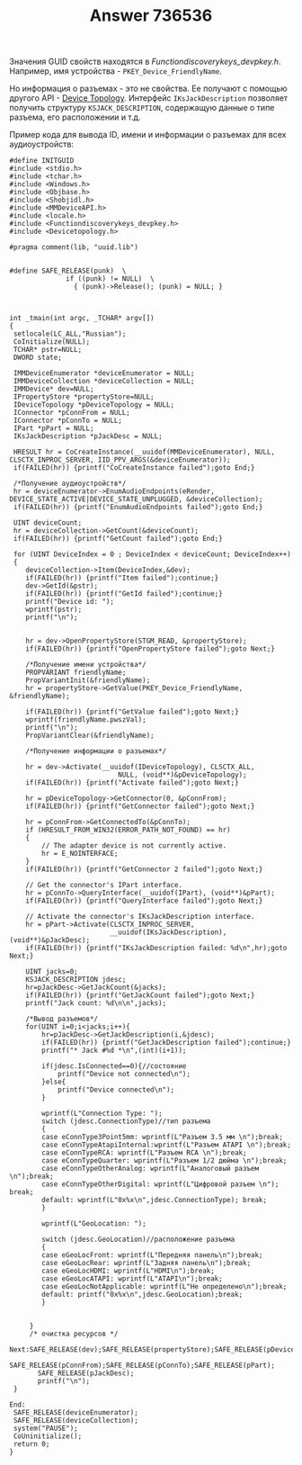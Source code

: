 ﻿---
title: "Answer 736536"
se.owner.user_id: 240512
se.owner.display_name: "MSDN.WhiteKnight"
se.owner.link: "https://ru.stackoverflow.com/users/240512/msdn-whiteknight"
se.answer_id: 736536
se.question_id: 733291
se.post_type: answer
se.score: 1
se.is_accepted: True
---
<p>Значения GUID свойств находятся в <em>Functiondiscoverykeys_devpkey.h</em>. Например, имя устройства - <code>PKEY_Device_FriendlyName</code>.</p>

<p>Но информация о разъемах - это не свойства. Ее получают с помощью другого API -  <a href="https://msdn.microsoft.com/en-us/library/windows/desktop/dd370825(v=vs.85).aspx" rel="nofollow noreferrer">Device Topology</a>. Интерфейс <code>IKsJackDescription</code> позволяет получить структуру <code>KSJACK_DESCRIPTION</code>, содержащую данные о типе разъема, его расположении и т.д.</p>

<p>Пример кода для вывода ID, имени и информации о разъемах для всех аудиоустройств:</p>

<pre><code>#define INITGUID
#include &lt;stdio.h&gt;
#include &lt;tchar.h&gt;
#include &lt;Windows.h&gt;
#include &lt;Objbase.h&gt;
#include &lt;Shobjidl.h&gt;
#include &lt;MMDeviceAPI.h&gt;
#include &lt;locale.h&gt;
#include &lt;Functiondiscoverykeys_devpkey.h&gt;
#include &lt;Devicetopology.h&gt;

#pragma comment(lib, "uuid.lib")


#define SAFE_RELEASE(punk)  \
              if ((punk) != NULL)  \
                { (punk)-&gt;Release(); (punk) = NULL; }



int _tmain(int argc, _TCHAR* argv[])
{
 setlocale(LC_ALL,"Russian");
 CoInitialize(NULL);
 TCHAR* pstr=NULL;
 DWORD state;

 IMMDeviceEnumerator *deviceEnumerator = NULL;
 IMMDeviceCollection *deviceCollection = NULL;
 IMMDevice* dev=NULL;
 IPropertyStore *propertyStore=NULL;
 IDeviceTopology *pDeviceTopology = NULL;
 IConnector *pConnFrom = NULL;
 IConnector *pConnTo = NULL;
 IPart *pPart = NULL;
 IKsJackDescription *pJackDesc = NULL;

 HRESULT hr = CoCreateInstance(__uuidof(MMDeviceEnumerator), NULL, CLSCTX_INPROC_SERVER, IID_PPV_ARGS(&amp;deviceEnumerator));
 if(FAILED(hr)) {printf("CoCreateInstance failed");goto End;}

 /*Получение аудиоустройств*/ 
 hr = deviceEnumerator-&gt;EnumAudioEndpoints(eRender,  DEVICE_STATE_ACTIVE|DEVICE_STATE_UNPLUGGED, &amp;deviceCollection);
 if(FAILED(hr)) {printf("EnumAudioEndpoints failed");goto End;}

 UINT deviceCount;
 hr = deviceCollection-&gt;GetCount(&amp;deviceCount);
 if(FAILED(hr)) {printf("GetCount failed");goto End;}

 for (UINT DeviceIndex = 0 ; DeviceIndex &lt; deviceCount; DeviceIndex++)
 {
    deviceCollection-&gt;Item(DeviceIndex,&amp;dev);
    if(FAILED(hr)) {printf("Item failed");continue;}
    dev-&gt;GetId(&amp;pstr);
    if(FAILED(hr)) {printf("GetId failed");continue;}
    printf("Device id: ");
    wprintf(pstr);
    printf("\n");


    hr = dev-&gt;OpenPropertyStore(STGM_READ, &amp;propertyStore); 
    if(FAILED(hr)) {printf("OpenPropertyStore failed");goto Next;}

    /*Получение имени устройства*/
    PROPVARIANT friendlyName;
    PropVariantInit(&amp;friendlyName);
    hr = propertyStore-&gt;GetValue(PKEY_Device_FriendlyName, &amp;friendlyName);

    if(FAILED(hr)) {printf("GetValue failed");goto Next;}
    wprintf(friendlyName.pwszVal);
    printf("\n");
    PropVariantClear(&amp;friendlyName);  

    /*Получение информации о разъемах*/

    hr = dev-&gt;Activate(__uuidof(IDeviceTopology), CLSCTX_ALL,
                           NULL, (void**)&amp;pDeviceTopology);
    if(FAILED(hr)) {printf("Activate failed");goto Next;}

    hr = pDeviceTopology-&gt;GetConnector(0, &amp;pConnFrom);
    if(FAILED(hr)) {printf("GetConnector failed");goto Next;} 

    hr = pConnFrom-&gt;GetConnectedTo(&amp;pConnTo);
    if (HRESULT_FROM_WIN32(ERROR_PATH_NOT_FOUND) == hr)
    {
        // The adapter device is not currently active.
        hr = E_NOINTERFACE;
    }
    if(FAILED(hr)) {printf("GetConnector 2 failed");goto Next;} 

    // Get the connector's IPart interface.
    hr = pConnTo-&gt;QueryInterface(__uuidof(IPart), (void**)&amp;pPart);
    if(FAILED(hr)) {printf("QueryInterface failed");goto Next;}

    // Activate the connector's IKsJackDescription interface.  
    hr = pPart-&gt;Activate(CLSCTX_INPROC_SERVER,
                         __uuidof(IKsJackDescription), (void**)&amp;pJackDesc);
    if(FAILED(hr)) {printf("IKsJackDescription failed: %d\n",hr);goto Next;}

    UINT jacks=0;
    KSJACK_DESCRIPTION jdesc;
    hr=pJackDesc-&gt;GetJackCount(&amp;jacks);
    if(FAILED(hr)) {printf("GetJackCount failed");goto Next;}
    printf("Jack count: %d\n\n",jacks);

    /*Вывод разъемов*/
    for(UINT i=0;i&lt;jacks;i++){
        hr=pJackDesc-&gt;GetJackDescription(i,&amp;jdesc);
        if(FAILED(hr)) {printf("GetJackDescription failed");continue;}
        printf("* Jack #%d *\n",(int)(i+1)); 

        if(jdesc.IsConnected==0){//состояние
            printf("Device not connected\n");      
        }else{
            printf("Device connected\n");
        }

        wprintf(L"Connection Type: ");
        switch (jdesc.ConnectionType)//тип разъема
        {
        case eConnType3Point5mm: wprintf(L"Разъем 3.5 мм \n");break;
        case eConnTypeAtapiInternal:wprintf(L"Разъем ATAPI \n");break;
        case eConnTypeRCA: wprintf(L"Разъем RCA \n");break;
        case eConnTypeQuarter: wprintf(L"Разъем 1/2 дюйма \n");break;
        case eConnTypeOtherAnalog: wprintf(L"Аналоговый разъем \n");break;
        case eConnTypeOtherDigital: wprintf(L"Цифровой разъем \n"); break;
        default: wprintf(L"0x%x\n",jdesc.ConnectionType); break;
        }

        wprintf(L"GeoLocation: ");

        switch (jdesc.GeoLocation)//расположение разъема
        {
        case eGeoLocFront: wprintf(L"Передняя панель\n");break;
        case eGeoLocRear: wprintf(L"Задняя панель\n");break;
        case eGeoLocHDMI: wprintf(L"HDMI\n");break;
        case eGeoLocATAPI: wprintf(L"ATAPI\n");break;
        case eGeoLocNotApplicable: wprintf(L"Не определено\n");break;
        default: printf("0x%x\n",jdesc.GeoLocation);break;
        }


     }
     /* очистка ресурсов */
  Next:SAFE_RELEASE(dev);SAFE_RELEASE(propertyStore);SAFE_RELEASE(pDeviceTopology);
       SAFE_RELEASE(pConnFrom);SAFE_RELEASE(pConnTo);SAFE_RELEASE(pPart);
       SAFE_RELEASE(pJackDesc);
       printf("\n");
 } 

End:
 SAFE_RELEASE(deviceEnumerator);
 SAFE_RELEASE(deviceCollection);
 system("PAUSE");
 CoUninitialize();
 return 0;
}
</code></pre>
